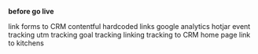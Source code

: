 
__before go live__

link forms to CRM
contentful hardcoded links
google analytics
hotjar
event tracking
utm tracking
goal tracking
linking tracking to CRM
home page link to kitchens
